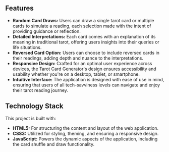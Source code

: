 ## Features

- **Random Card Draws:** Users can draw a single tarot card or multiple cards to simulate a reading, each selection made with the intent of providing guidance or reflection.
- **Detailed Interpretations:** Each card comes with an explanation of its meaning in traditional tarot, offering users insights into their queries or life situations.
- **Reversed Card Option:** Users can choose to include reversed cards in their readings, adding depth and nuance to the interpretations.
- **Responsive Design:** Crafted for an optimal user experience across devices, the Tarot Card Generator's design ensures accessibility and usability whether you're on a desktop, tablet, or smartphone.
- **Intuitive Interface:** The application is designed with ease of use in mind, ensuring that users of all tech-savviness levels can navigate and enjoy their tarot reading journey.

## Technology Stack

This project is built with:

- **HTML5:** For structuring the content and layout of the web application.
- **CSS3:** Utilized for styling, theming, and ensuring a responsive design.
- **JavaScript:** Powers the dynamic aspects of the application, including the card shuffle and draw functionality.
